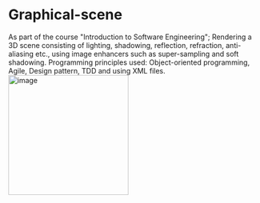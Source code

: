 # Graphical-scene
As part of the course "Introduction to Software Engineering";
Rendering a 3D scene consisting of lighting, shadowing, reflection, refraction, anti-aliasing  etc., using image enhancers such as super-sampling and soft shadowing. Programming principles used: Object-oriented programming, Agile, Design pattern, TDD and using XML files.
<img width="240" alt="image" src="https://user-images.githubusercontent.com/92149110/183057726-a8d8bbd2-3ebc-4a2e-aba0-2a015e14821f.png">
